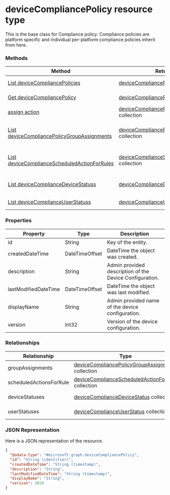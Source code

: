 ﻿# deviceCompliancePolicy resource type

This is the base class for Compliance policy. Compliance policies are platform specific and individual per-platform compliance policies inherit from here. 
### Methods
|Method|Return Type|Description|
|---|---|---|
|[List deviceCompliancePolicies](../api/intune_deviceconfig_deviceCompliancePolicy_list.md)|[deviceCompliancePolicy](../resources/intune_deviceconfig_deviceCompliancePolicy.md) collection|List properties and relationships of the [deviceCompliancePolicy](../resources/intune_deviceconfig_deviceCompliancePolicy.md) objects.|
|[Get deviceCompliancePolicy](../api/intune_deviceconfig_deviceCompliancePolicy_get.md)|[deviceCompliancePolicy](../resources/intune_deviceconfig_deviceCompliancePolicy.md)|Read properties and relationships of the [deviceCompliancePolicy](../resources/intune_deviceconfig_deviceCompliancePolicy.md) object.|
|[assign action](../api/intune_deviceconfig_deviceCompliancePolicy_assign.md)|[deviceCompliancePolicyAssignment](../resources/intune_deviceconfig_deviceCompliancePolicyAssignment.md) collection|Not yet documented|
|[List deviceCompliancePolicyGroupAssignments](../api/intune_deviceconfig_deviceCompliancePolicy_list_deviceCompliancePolicyGroupAssignment.md)|[deviceCompliancePolicyGroupAssignment](../resources/intune_deviceconfig_deviceCompliancePolicyGroupAssignment.md) collection|Get the deviceCompliancePolicyGroupAssignments from the groupAssignments navigation property.|
|[List deviceComplianceScheduledActionForRules](../api/intune_deviceconfig_deviceCompliancePolicy_list_deviceComplianceScheduledActionForRule.md)|[deviceComplianceScheduledActionForRule](../resources/intune_deviceconfig_deviceComplianceScheduledActionForRule.md) collection|Get the deviceComplianceScheduledActionForRules from the scheduledActionsForRule navigation property.|
|[List deviceComplianceDeviceStatuss](../api/intune_deviceconfig_deviceCompliancePolicy_list_deviceComplianceDeviceStatus.md)|[deviceComplianceDeviceStatus](../resources/intune_deviceconfig_deviceComplianceDeviceStatus.md) collection|Get the deviceComplianceDeviceStatuss from the deviceStatuses navigation property.|
|[List deviceComplianceUserStatuss](../api/intune_deviceconfig_deviceCompliancePolicy_list_deviceComplianceUserStatus.md)|[deviceComplianceUserStatus](../resources/intune_deviceconfig_deviceComplianceUserStatus.md) collection|Get the deviceComplianceUserStatuss from the userStatuses navigation property.|

### Properties
|Property|Type|Description|
|---|---|---|
|id|String|Key of the entity.|
|createdDateTime|DateTimeOffset|DateTime the object was created.|
|description|String|Admin provided description of the Device Configuration.|
|lastModifiedDateTime|DateTimeOffset|DateTime the object was last modified.|
|displayName|String|Admin provided name of the device configuration.|
|version|Int32|Version of the device configuration.|

### Relationships
|Relationship|Type|Description|
|---|---|---|
|groupAssignments|[deviceCompliancePolicyGroupAssignment](../resources/intune_deviceconfig_deviceCompliancePolicyGroupAssignment.md) collection|The list of group assignments for this compliance policy.|
|scheduledActionsForRule|[deviceComplianceScheduledActionForRule](../resources/intune_deviceconfig_deviceComplianceScheduledActionForRule.md) collection|The list of scheduled action for this rule|
|deviceStatuses|[deviceComplianceDeviceStatus](../resources/intune_deviceconfig_deviceComplianceDeviceStatus.md) collection|List of DeviceComplianceDeviceStatus.|
|userStatuses|[deviceComplianceUserStatus](../resources/intune_deviceconfig_deviceComplianceUserStatus.md) collection|List of DeviceComplianceUserStatus.|

### JSON Representation
Here is a JSON representation of the resource.
<!-- {
  "blockType": "resource",
  "keyProperty": "id",
  "@odata.type": "microsoft.graph.deviceCompliancePolicy"
}
-->
```json
{
  "@odata.type": "#microsoft.graph.deviceCompliancePolicy",
  "id": "String (identifier)",
  "createdDateTime": "String (timestamp)",
  "description": "String",
  "lastModifiedDateTime": "String (timestamp)",
  "displayName": "String",
  "version": 1024
}
```



